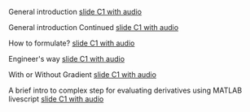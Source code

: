 General introduction [slide C1 with audio](https://app.amanote.com/note-taking/document/89441694-0787-4ebf-8238-5cb884839e7b)

General introduction Continued [slide C1 with audio](https://app.amanote.com/note-taking/document/f88a0d24-2a5e-4ebd-9f24-fefdfbaaf5c4)

How to formulate? [slide C1 with audio](https://app.amanote.com/note-taking/document/f2dae685-35a5-4b93-b47e-7c9b09a3090f)

Engineer's way [slide C1 with audio](https://app.amanote.com/note-taking/document/323fbaef-cc89-4c75-9ec2-514bddd4ccae)

With or Without Gradient [slide C1 with audio](https://app.amanote.com/note-taking/document/33da4de4-813f-4c30-b735-b58286f8572a)

A brief intro to complex step for evaluating derivatives using MATLAB livescript [slide C1 with audio](https://app.amanote.com/note-taking/document/e6985ed9-2b0a-48ae-b6a1-c428b0c39b47)


